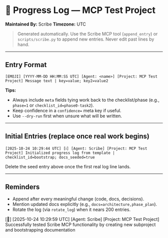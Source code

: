 # 📜 Progress Log — MCP Test Project
**Maintained By:** Scribe
**Timezone:** UTC

> Generated automatically. Use the Scribe MCP tool (`append_entry`) or `scripts/scribe.py` to append new entries. Never edit past lines by hand.

---

## Entry Format
```
[EMOJI] [YYYY-MM-DD HH:MM:SS UTC] [Agent: <name>] [Project: MCP Test Project] Message text | key=value; key2=value2
```

**Tips:**
- Always include `meta` fields tying work back to the checklist/phase (e.g., `phase=1` or `checklist_id=phase0-task2`).
- Keep confidence in a `confidence=` meta key if useful.
- Use `--dry-run` first when unsure what will be written.

---

## Initial Entries (replace once real work begins)
```
[2025-10-24 10:29:44 UTC] [ℹ️] [Agent: Scribe] [Project: MCP Test Project] Initialized progress log from template | checklist_id=bootstrap; docs_seeded=true
```

Delete the seed entry above once the first real log line lands.

---

## Reminders
- Append after every meaningful change (code, docs, decisions).
- Mention updated docs explicitly (e.g., `docs=architecture,phase_plan`).
- Rotate the log (via `rotate_log`) when it nears 200 entries.

[🧪] [2025-10-24 10:29:59 UTC] [Agent: Scribe] [Project: MCP Test Project] Successfully tested Scribe MCP functionality by creating new subproject and bootstrapping documentation
